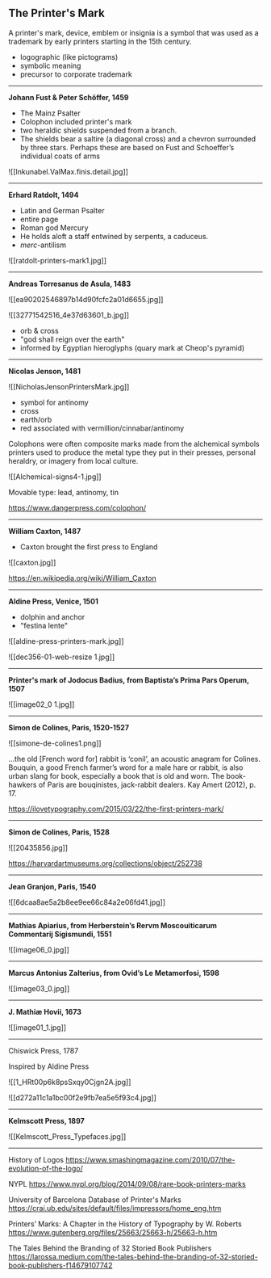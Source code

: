 ## The Printer's Mark

A printer's mark, device, emblem or insignia is a symbol that was used as a trademark by early printers starting in the 15th century.

- logographic (like pictograms)
- symbolic meaning
- precursor to corporate trademark

<hr>

**Johann Fust & Peter Schöffer, 1459**

- The Mainz Psalter
-  Colophon included printer's mark
- two heraldic shields suspended from a branch. 
- The shields bear a saltire (a diagonal cross) and a chevron surrounded by three stars. Perhaps these are based on Fust and Schoeffer’s individual coats of arms

 ![[Inkunabel.ValMax.finis.detail.jpg]]

<hr>

**Erhard Ratdolt, 1494**

- Latin and German Psalter
- entire page
- Roman god Mercury
- He holds aloft a staff entwined by serpents, a caduceus. 
- *merc*-antilism

![[ratdolt-printers-mark1.jpg]]

<hr>

**Andreas Torresanus de Asula, 1483**

![[ea90202546897b14d90fcfc2a01d6655.jpg]]

![[32771542516_4e37d63601_b.jpg]]

- orb & cross
- "god shall reign over the earth"
- informed by Egyptian hieroglyphs (quary mark at Cheop's pyramid)

<hr>

**Nicolas Jenson, 1481**

![[NicholasJensonPrintersMark.jpg]]

- symbol for antinomy
- cross
- earth/orb
- red associated with vermillion/cinnabar/antinomy

Colophons were often composite marks made from the alchemical symbols printers used to produce the metal type they put in their presses, personal heraldry, or imagery from local culture.

![[Alchemical-signs4-1.jpg]]

Movable type: lead, antinomy, tin

https://www.dangerpress.com/colophon/

<hr>

**William Caxton, 1487**

- Caxton brought the first press to England

![[caxton.jpg]]

https://en.wikipedia.org/wiki/William_Caxton

<hr>

**Aldine Press, Venice, 1501**

- dolphin and anchor
- "festina lente"

![[aldine-press-printers-mark.jpg]]

![[dec356-01-web-resize 1.jpg]]

<hr>

**Printer's mark of Jodocus Badius, from Baptista’s Prima Pars Operum, 1507**

![[image02_0 1.jpg]]

<hr>

**Simon de Colines, Paris, 1520-1527**

![[simone-de-colines1.png]]

…the old [French word for] rabbit is ‘conil’, an acoustic anagram for Colines. Bouquin, a good French farmer’s word for a male hare or rabbit, is also urban slang for book, especially a book that is old and worn. The book-hawkers of Paris are bouqinistes, jack-rabbit dealers.
Kay Amert (2012), p. 17.

https://ilovetypography.com/2015/03/22/the-first-printers-mark/

<hr>

**Simon de Colines, Paris, 1528**

![[20435856.jpg]]

https://harvardartmuseums.org/collections/object/252738

<hr>

**Jean Granjon, Paris, 1540**

![[6dcaa8ae5a2b8ee9ee66c84a2e06fd41.jpg]]

<hr>

**Mathias Apiarius, from Herberstein’s Rervm Moscouiticarum Commentarij Sigismundi, 1551**

![[image06_0.jpg]]

<hr>

**Marcus Antonius Zalterius, from Ovid’s Le Metamorfosi, 1598**

![[image03_0.jpg]]

<hr>

**J. Mathiæ Hovii, 1673**

![[image01_1.jpg]]

<hr>

Chiswick Press, 1787

Inspired by Aldine Press

![[1_HRt00p6k8psSxqy0Cjgn2A.jpg]]

![[d272a11c1a1bc00f2e9fb7ea5e5f93c4.jpg]]

<hr>

**Kelmscott Press, 1897**

![[Kelmscott_Press_Typefaces.jpg]]

<hr>

History of Logos
https://www.smashingmagazine.com/2010/07/the-evolution-of-the-logo/

NYPL
https://www.nypl.org/blog/2014/09/08/rare-book-printers-marks

University of Barcelona Database of Printer's Marks
https://crai.ub.edu/sites/default/files/impressors/home_eng.htm

Printers’ Marks: A Chapter in the History of  Typography by W. Roberts
https://www.gutenberg.org/files/25663/25663-h/25663-h.htm

The Tales Behind the Branding of 32 Storied Book Publishers
https://larossa.medium.com/the-tales-behind-the-branding-of-32-storied-book-publishers-f14679107742